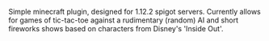 Simple minecraft plugin, designed for 1.12.2 spigot servers. 
Currently allows for games of tic-tac-toe against a rudimentary (random) AI and short fireworks shows based on characters from Disney's 'Inside Out'.
